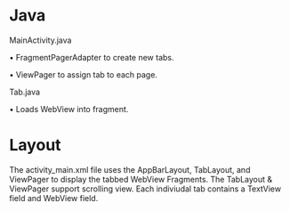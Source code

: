 # Java

MainActivity.java

• FragmentPagerAdapter to create new tabs.

• ViewPager to assign tab to each page.

Tab.java

• Loads WebView into fragment.

# Layout

The activity_main.xml file uses the AppBarLayout, TabLayout, and ViewPager to display the tabbed WebView Fragments. 
The TabLayout & ViewPager support scrolling view. Each indiviudal tab contains a TextView field and WebView field.
